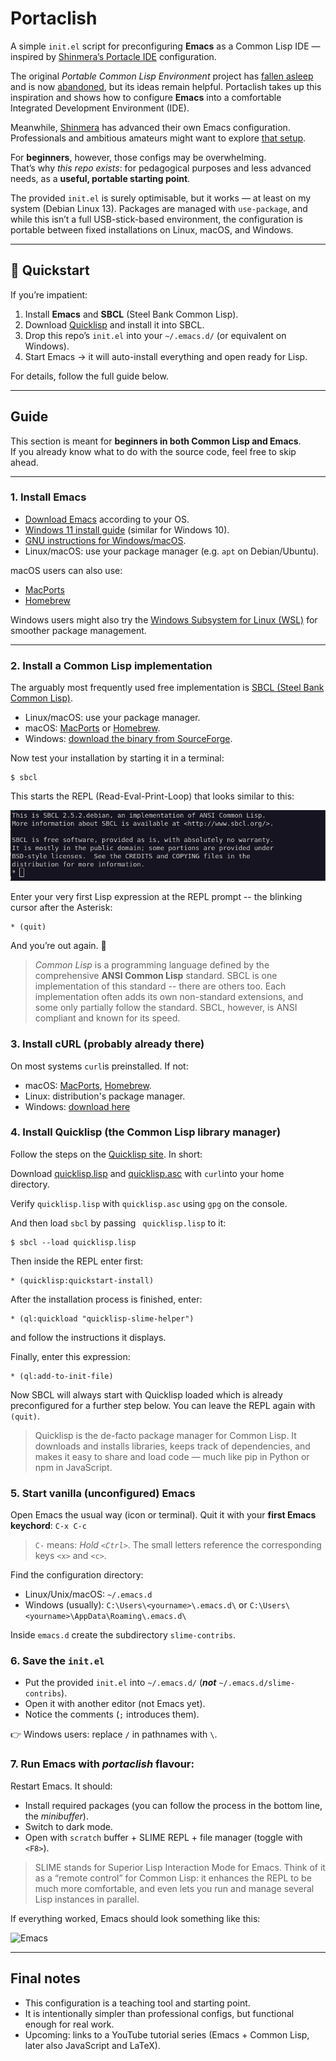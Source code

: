 # Portaclish  

A simple `init.el` script for preconfiguring **Emacs** as a Common Lisp IDE —
  inspired by [Shinmera’s Portacle IDE](https://portacle.github.io/)
  configuration.  

The original *Portable Common Lisp Environment* project has [fallen
asleep](https://www.reddit.com/r/Common_Lisp/comments/uphlgw/is_portacle_being_maintained/)
and is now
[abandoned](https://mastodon.social/@miguel@lemmy.ml/115097648782234707), 
but its ideas remain helpful. Portaclish takes up this inspiration and shows how
to configure **Emacs** into a comfortable Integrated Development Environment (IDE). 

Meanwhile, [Shinmera](https://shinmera.com/) has advanced their own Emacs configuration. Professionals and ambitious amateurs might want to explore [that setup](https://codeberg.org/shinmera/.emacs).  

For **beginners**, however, those configs may be overwhelming.  
That’s why *this repo exists*: for pedagogical purposes and less advanced needs, as a **useful, portable starting point**.  

The provided `init.el` is surely optimisable, but it works — at least on my system (Debian Linux 13). Packages are managed with `use-package`, and while this isn’t a full USB-stick-based environment, the configuration is portable between fixed installations on Linux, macOS, and Windows.  

---

## 🚀 Quickstart  

If you’re impatient:  

1. Install **Emacs** and **SBCL** (Steel Bank Common Lisp).  
2. Download [Quicklisp](https://www.quicklisp.org/beta/) and install it into SBCL.  
3. Drop this repo’s `init.el` into your `~/.emacs.d/` (or equivalent on Windows).  
4. Start Emacs → it will auto-install everything and open ready for Lisp.  

For details, follow the full guide below.  

---

## Guide  

This section is meant for **beginners in both Common Lisp and Emacs**.  
If you already know what to do with the source code, feel free to skip ahead.  

---

### 1. Install Emacs  

- [Download Emacs](https://www.gnu.org/software/emacs/) according to your OS.  
- [Windows 11 install guide](https://lucidmanager.org/productivity/emacs-windows/) (similar for Windows 10).  
- [GNU instructions for
Windows/macOS](https://www.gnu.org/software/emacs/download.html#nonfree).  
- Linux/macOS: use your package manager (e.g. `apt` on Debian/Ubuntu).  

macOS users can also use:  
- [MacPorts](https://ports.macports.org/port/emacs/)  
- [Homebrew](https://formulae.brew.sh/formula/emacs)  

Windows users might also try the [Windows Subsystem for Linux
(WSL)](https://learn.microsoft.com/en-us/windows/wsl/install) for smoother
package management. 

---

### 2. Install a Common Lisp implementation

The arguably most frequently used free implementation is [SBCL (Steel Bank Common
Lisp)](https://www.sbcl.org/). 

- Linux/macOS: use your package manager.
- macOS: [MacPorts](https://ports.macports.org/port/sbcl/) or
  [Homebrew](https://formulae.brew.sh/formula/sbcl).
- Windows: [download the binary from
SourceForge](https://sourceforge.net/projects/sbcl/files/sbcl/). 

Now test your installation by starting it in a terminal:

```
$ sbcl
```

This starts the REPL (Read-Eval-Print-Loop) that looks similar to this:

![REPL](sbcl-raw-REPL.png)

Enter your very first Lisp expression at the REPL prompt -- the blinking cursor
after the Asterisk: 

```
* (quit)
```

And you’re out again. 🎉

> *Common Lisp* is a programming language defined by the comprehensive **ANSI
> Common Lisp** standard. SBCL is one implementation of this standard -- there are
> others too. Each implementation often adds its own non-standard extensions, and
> some only partially follow the standard. SBCL, however, is ANSI compliant and
> known for its speed. 

### 3. Install cURL (probably already there)

On most systems ```curl```is preinstalled. If not:

* macOS: [MacPorts](https://ports.macports.org/port/curl/),
  [Homebrew](https://formulae.brew.sh/formula/curl#default). 
* Linux: distribution's package manager.
* Windows: [download here](https://curl.se/windows/)

### 4. Install Quicklisp (the Common Lisp library manager)

Follow the steps on the [Quicklisp site](https://www.quicklisp.org/beta/). In
short: 

Download [quicklisp.lisp](https://beta.quicklisp.org/quicklisp.lisp) and 
[quicklisp.asc](https://beta.quicklisp.org/quicklisp.lisp.asc) with
```curl```into your home directory.  

Verify ```quicklisp.lisp``` with ```quicklisp.asc``` using ```gpg``` on the console. 

And then load ```sbcl``` by passing ``` quicklisp.lisp``` to it:

```
$ sbcl --load quicklisp.lisp
```

Then inside the REPL enter first:

```
* (quicklisp:quickstart-install)
```

After the installation process is finished, enter:

```
* (ql:quickload "quicklisp-slime-helper")
```

and follow the instructions it displays.

Finally, enter this expression:

```
* (ql:add-to-init-file)
```

Now SBCL will always start with Quicklisp loaded which is already preconfigured
for a further step below. You can leave the REPL again with ```(quit)```. 

> Quicklisp is the de-facto package manager for Common Lisp. It downloads and
> installs libraries, keeps track of dependencies, and makes it easy to share and
> load code — much like pip in Python or npm in JavaScript.


### 5. Start vanilla (unconfigured) Emacs

Open Emacs the usual way (icon or terminal).
Quit it with your **first Emacs keychord**: ```C-x C-c```

> ```C-``` means: *Hold ```<Ctrl>```*. The small letters reference the
> corresponding keys ```<x>``` and ```<c>```.

Find the configuration directory:

* Linux/Unix/macOS: ```~/.emacs.d```
* Windows (usually): ```C:\Users\<yourname>\.emacs.d\``` or
  ```C:\Users\<yourname>\AppData\Roaming\.emacs.d\``` 

Inside ```emacs.d``` create the subdirectory ```slime-contribs```.

### 6. Save the ```init.el```

* Put the provided ```init.el``` into ```~/.emacs.d/``` (***not***
  ```~/.emacs.d/slime-contribs```). 
* Open it with another editor (not Emacs yet).
* Notice the comments (```;``` introduces them).

👉 Windows users: replace ```/``` in pathnames with ```\```.

### 7. Run Emacs with *portaclish* flavour:

Restart Emacs. It should:

* Install required packages (you can follow the process in the bottom line, the
  *minibuffer*). 
* Switch to dark mode.
* Open with ```scratch``` buffer + SLIME REPL + file manager (toggle with
  ```<F8>```). 
  
> SLIME stands for Superior Lisp Interaction Mode for Emacs. Think of it as a
> “remote control” for Common Lisp: it enhances the REPL to be much more
> comfortable, and even lets you run and manage several Lisp instances in
> parallel.

If everything worked, Emacs should look something like this:

![Emacs](Emacs-start.png)

---

## Final notes

* This configuration is a teaching tool and starting point.
* It is intentionally simpler than professional configs, but functional enough
  for real work. 
* Upcoming: links to a YouTube tutorial series (Emacs + Common Lisp, later also
  JavaScript and LaTeX). 
